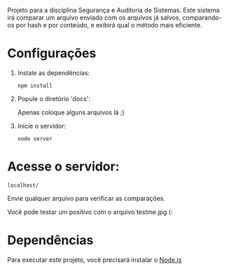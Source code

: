 Projeto para a disciplina Segurança e Auditoria de Sistemas. Este sistema irá comparar um arquivo enviado com os arquivos já salvos, comparando-os por hash e por conteúdo, e exibirá qual o método mais eficiente.

# Configurações

1. Instale as dependências:

	```
	npm install
	```
		   
2. Popule o diretório 'docs':

	Apenas coloque alguns arquivos lá ;)

3. Inicie o servidor:

	```
	node server
	```

# Acesse o servidor:

    localhost/

Envie qualquer arquivo para verificar as comparações.

Você pode testar um positivo com o arquivo testme.jpg (:	

# Dependências

Para executar este projeto, você precisará instalar o [Node.js](https://nodejs.org/)
